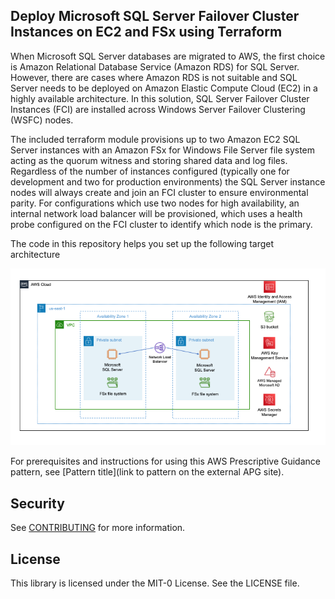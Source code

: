 ## Deploy Microsoft SQL Server Failover Cluster Instances on EC2 and FSx using Terraform

When Microsoft SQL Server databases are migrated to AWS, the first choice is Amazon Relational Database Service (Amazon RDS) for SQL Server. However, there are cases where Amazon RDS is not suitable and SQL Server needs to be deployed on Amazon Elastic Compute Cloud (EC2) in a highly available architecture. In this solution, SQL Server Failover Cluster Instances (FCI) are installed across Windows Server Failover Clustering (WSFC) nodes.

The included terraform module provisions up to two Amazon EC2 SQL Server instances with an Amazon FSx for Windows File Server file system acting as the quorum witness and storing shared data and log files. Regardless of the number of instances configured (typically one for development and two for production environments) the SQL Server instance nodes will always create and join an FCI cluster to ensure environmental parity. For configurations which use two nodes for high availability, an internal network load balancer will be provisioned, which uses a health probe configured on the FCI cluster to identify which node is the primary.

The code in this repository helps you set up the following target architecture

![Target architecture diagram](images/architecture.png)

For prerequisites and instructions for using this AWS Prescriptive Guidance pattern, see [Pattern title](link to pattern on the external APG site).

## Security

See [CONTRIBUTING](CONTRIBUTING.md#security-issue-notifications) for more information.

## License

This library is licensed under the MIT-0 License. See the LICENSE file.

